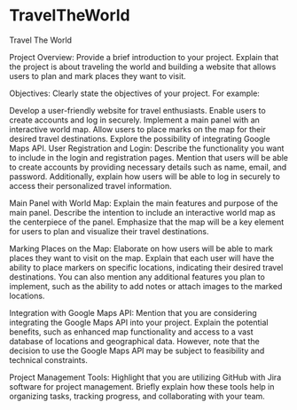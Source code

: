 # TravelTheWorld
Travel The World

Project Overview:
Provide a brief introduction to your project. Explain that the project is about traveling the world and building a website that allows users to plan and mark places they want to visit.

Objectives:
Clearly state the objectives of your project. For example:

Develop a user-friendly website for travel enthusiasts.
Enable users to create accounts and log in securely.
Implement a main panel with an interactive world map.
Allow users to place marks on the map for their desired travel destinations.
Explore the possibility of integrating Google Maps API.
User Registration and Login:
Describe the functionality you want to include in the login and registration pages. Mention that users will be able to create accounts by providing necessary details such as name, email, and password. Additionally, explain how users will be able to log in securely to access their personalized travel information.

Main Panel with World Map:
Explain the main features and purpose of the main panel. Describe the intention to include an interactive world map as the centerpiece of the panel. Emphasize that the map will be a key element for users to plan and visualize their travel destinations.

Marking Places on the Map:
Elaborate on how users will be able to mark places they want to visit on the map. Explain that each user will have the ability to place markers on specific locations, indicating their desired travel destinations. You can also mention any additional features you plan to implement, such as the ability to add notes or attach images to the marked locations.

Integration with Google Maps API:
Mention that you are considering integrating the Google Maps API into your project. Explain the potential benefits, such as enhanced map functionality and access to a vast database of locations and geographical data. However, note that the decision to use the Google Maps API may be subject to feasibility and technical constraints.

Project Management Tools:
Highlight that you are utilizing GitHub with Jira software for project management. Briefly explain how these tools help in organizing tasks, tracking progress, and collaborating with your team.
